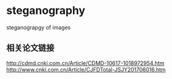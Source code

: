 # steganography
steganograpgy of images

## 相关论文链接
http://cdmd.cnki.com.cn/Article/CDMD-10617-1018972954.htm<br>
http://www.cnki.com.cn/Article/CJFDTotal-JSJY201706016.htm<br>
